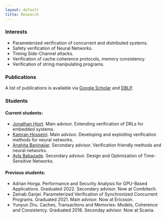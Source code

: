 ```yaml
---
layout: default
title: Research
---
```


<div class="post">
	<h3>Interests</h3>
	<ul>
  		<li>Parameterized verification of concurrent and distributed systems.</li>	
		<li>Safety verification of Neural Networks.</li>
  		<li>Timing Side-Channel attacks.</li>
		<li>Verification of cache coherence protocols, memory consistency.</li>
		<li>Verification of string manipulating programs.</li>
  	</ul>
	<h3>Publications</h3>
	<p>A list of publications is available via <a href="https://scholar.google.com/citations?user=NHzseuEAAAAJ&hl=sv&oi=ao">Google Scholar</a>
	and <a href="https://dblp.org/pid/06/0.html">DBLP</a>.</p>
	<h3>Students</h3>
	<h4>Current students:</h4>
	<ul>
	  <li><a href="https://liu.se/medarbetare/jonhj37">Jonathan Hjort</a>. Main advisor. Extending verification of DRLs for embedded systems.</li>
  	  <li><a href="https://liu.se/medarbetare/kamho23">Kamran Hosseini</a>. Main advisor. Developing and exploiting verification methods for neural networks.</li>
  	  <li><a href="https://portal.research.lu.se/en/persons/anahita-baninajjar">Anahita Baninajjar</a>. Secondary advisor. Verification friendly methods and neural networks.</li>
  	  <li><a href="https://liu.se/en/employee/aylba04">Ayla Babazade</a>. Secondary advisor. Design and Optimization of Time-Sensitive Networks. </li>		
  	</ul>
	<h4>Previous students:</h4>
	<ul>	
  		<li> Adrian Horga. Performance and Security Analysis for GPU-Based Applications. Graduated 2022. Secondary advisor. Now at Combitech.</li>
  		<li> Zeinab Ganjei. Parameterized Verification of Synchronized Concurrent Programs. Graduated 2021. Main advisor. Now at Ericsson.</li>
  		<li> Yunyun Zhu. Caches, Transactions and Memories: Models, Coherence and Consistency. Graduated 2018. Seconday advisor. Now at Scania.</li>		
  	</ul>

</div>
